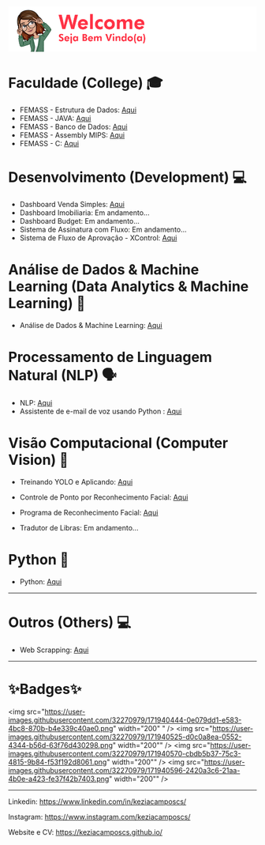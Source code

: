 ![alt text](https://github.com/keziacamposcs/keziacamposcs/blob/main/images/welcome.png)


# Faculdade (College) 🎓
*  FEMASS - Estrutura de Dados: [Aqui](https://github.com/keziacamposcs/Femass_EstruturaDeDados_C)
*  FEMASS - JAVA: [Aqui](https://github.com/keziacamposcs/Femass_Java)
*  FEMASS - Banco de Dados: [Aqui](https://github.com/keziacamposcs/Femass_BancoDeDados)
*  FEMASS - Assembly MIPS: [Aqui](https://github.com/keziacamposcs/Femass_AssemblyMIPS)
*  FEMASS - C: [Aqui](https://github.com/keziacamposcs/Femass_C)


# Desenvolvimento (Development) 💻
*  Dashboard Venda Simples: [Aqui](https://github.com/keziacamposcs/DashboardVendasSimples)
* Dashboard Imobiliaria: Em andamento...
* Dashboard Budget: Em andamento...
* Sistema de Assinatura com Fluxo: Em andamento...
* Sistema de Fluxo de Aprovação - XControl: [Aqui](https://github.com/keziacamposcs/XControl)

# Análise de Dados & Machine Learning (Data Analytics & Machine Learning) 📶
*  Análise de Dados & Machine Learning: [Aqui](https://github.com/keziacamposcs/AnaliseDeDados-e-MachineLearning)


# Processamento de Linguagem Natural (NLP) 🗣️
*  NLP: [Aqui](https://github.com/keziacamposcs/NLP)
*  Assistente de e-mail de voz usando Python : [Aqui](https://github.com/keziacamposcs/AssistenteDeEmail)

# Visão Computacional (Computer Vision) 👀
*  Treinando YOLO e Aplicando: [Aqui](https://github.com/keziacamposcs/TreinandocomYOLOeAplicando)
*  Controle de Ponto por Reconhecimento Facial: [Aqui](https://github.com/keziacamposcs/ControlePontoReconhecimentoFacial)
*  Programa de Reconhecimento Facial: [Aqui](https://github.com/keziacamposcs/ReconhecimentoFacial)

*  Tradutor de Libras: Em andamento...

# Python 🐍
*  Python: [Aqui](https://github.com/keziacamposcs/Python)

---

# Outros (Others) 💻

*  Web Scrapping: [Aqui](https://github.com/keziacamposcs/WebScraping)

---
# ✨Badges✨
<img src="https://user-images.githubusercontent.com/32270979/171940444-0e079dd1-e583-4bc8-870b-b4e339c40ae0.png" width="200" " />
<img src="https://user-images.githubusercontent.com/32270979/171940525-d0c0a8ea-0552-4344-b56d-63f76d430298.png" width="200"" />
<img src="https://user-images.githubusercontent.com/32270979/171940570-cbdb5b37-75c3-4815-9b84-f53f192d8061.png" width="200"" />
<img src="https://user-images.githubusercontent.com/32270979/171940596-2420a3c6-21aa-4b0e-a423-fe37f42b7403.png" width="200"" />

---
Linkedin: https://www.linkedin.com/in/keziacamposcs/

Instagram: https://www.instagram.com/keziacamposcs/

Website e CV: https://keziacamposcs.github.io/

